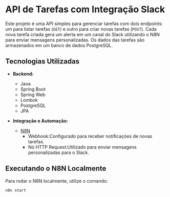 # API de Tarefas com Integração Slack

Este projeto é uma API simples para gerenciar tarefas com dois endpoints: um para listar tarefas (`GET`) e outro para criar novas tarefas (`POST`). Cada nova tarefa criada gera um alerta em um canal do Slack utilizando o N8N para enviar mensagens personalizadas. Os dados das tarefas são armazenados em um banco de dados PostgreSQL.

## Tecnologias Utilizadas

- **Backend:**
  - Java
  - Spring Boot
  - Spring Web
  - Lombok
  - PostgreSQL
  - JPA

- **Integração e Automação:**
  - [N8N](https://n8n.io)
    - Webhook:Configurado para receber notificações de novas tarefas.
    - Nó HTTP Request:Utilizado para enviar mensagens personalizadas para o Slack.

## Executando o N8N Localmente

Para rodar o N8N localmente, utilize o comando:

```bash
n8n start
